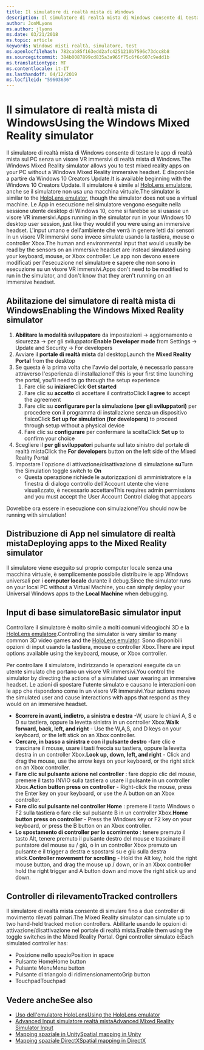 ```yaml
---
title: Il simulatore di realtà mista di Windows
description: Il simulatore di realtà mista di Windows consente di testare le app di realtà mista sul PC senza un visore VR immersivi di realtà mista di Windows.
author: JonMLyons
ms.author: jlyons
ms.date: 03/21/2018
ms.topic: article
keywords: Windows misti realtà, simulatore, test
ms.openlocfilehash: 782cab85f163edd2afc4251210b7596c73dcc8b8
ms.sourcegitcommit: 384b0087899cd835a3a965f75c6f6c607c9edd1b
ms.translationtype: MT
ms.contentlocale: it-IT
ms.lasthandoff: 04/12/2019
ms.locfileid: "59603636"
---
```

# <a name="using-the-windows-mixed-reality-simulator"></a><span data-ttu-id="958d7-104">Il simulatore di realtà mista di Windows</span><span class="sxs-lookup"><span data-stu-id="958d7-104">Using the Windows Mixed Reality simulator</span></span>

<span data-ttu-id="958d7-105">Il simulatore di realtà mista di Windows consente di testare le app di realtà mista sul PC senza un visore VR immersivi di realtà mista di Windows.</span><span class="sxs-lookup"><span data-stu-id="958d7-105">The Windows Mixed Reality simulator allows you to test mixed reality apps on your PC without a Windows Mixed Reality immersive headset.</span></span> <span data-ttu-id="958d7-106">È disponibile a partire da Windows 10 Creators Update.</span><span class="sxs-lookup"><span data-stu-id="958d7-106">It is available beginning with the Windows 10 Creators Update.</span></span> <span data-ttu-id="958d7-107">Il simulatore è simile al [HoloLens emulatore](using-the-hololens-emulator.md), anche se il simulatore non usa una macchina virtuale.</span><span class="sxs-lookup"><span data-stu-id="958d7-107">The simulator is similar to the [HoloLens emulator](using-the-hololens-emulator.md), though the simulator does not use a virtual machine.</span></span> <span data-ttu-id="958d7-108">Le App in esecuzione nel simulatore vengono eseguite nella sessione utente desktop di Windows 10, come si farebbe se si usasse un visore VR immersivi.</span><span class="sxs-lookup"><span data-stu-id="958d7-108">Apps running in the simulator run in your Windows 10 desktop user session, just like they would if you were using an immersive headset.</span></span> <span data-ttu-id="958d7-109">L'input umano e dell'ambiente che verrà in genere letti dai sensori in un visore VR immersivi sono invece simulate usando la tastiera, mouse o controller Xbox.</span><span class="sxs-lookup"><span data-stu-id="958d7-109">The human and environmental input that would usually be read by the sensors on an immersive headset are instead simulated using your keyboard, mouse, or Xbox controller.</span></span> <span data-ttu-id="958d7-110">Le app non devono essere modificati per l'esecuzione nel simulatore e sapere che non sono in esecuzione su un visore VR immersivi.</span><span class="sxs-lookup"><span data-stu-id="958d7-110">Apps don't need to be modified to run in the simulator, and don't know that they aren't running on an immersive headset.</span></span>

## <a name="enabling-the-windows-mixed-reality-simulator"></a><span data-ttu-id="958d7-111">Abilitazione del simulatore di realtà mista di Windows</span><span class="sxs-lookup"><span data-stu-id="958d7-111">Enabling the Windows Mixed Reality simulator</span></span>

1. <span data-ttu-id="958d7-112">**Abilitare la modalità sviluppatore** da impostazioni -> aggiornamento e sicurezza -> per gli sviluppatori</span><span class="sxs-lookup"><span data-stu-id="958d7-112">**Enable Developer mode** from Settings -> Update and Security -> For developers</span></span>
2. <span data-ttu-id="958d7-113">Avviare il **portale di realtà mista** dal desktop</span><span class="sxs-lookup"><span data-stu-id="958d7-113">Launch the **Mixed Reality Portal** from the desktop</span></span>
3. <span data-ttu-id="958d7-114">Se questa è la prima volta che l'avvio del portale, è necessario passare attraverso l'esperienza di installazione</span><span class="sxs-lookup"><span data-stu-id="958d7-114">If this is your first time launching the portal, you'll need to go through the setup experience</span></span>
   1. <span data-ttu-id="958d7-115">Fare clic su **iniziare**</span><span class="sxs-lookup"><span data-stu-id="958d7-115">Click **Get started**</span></span>
   2. <span data-ttu-id="958d7-116">Fare clic su **accetto** di accettare il contratto</span><span class="sxs-lookup"><span data-stu-id="958d7-116">Click **I agree** to accept the agreement</span></span>
   3. <span data-ttu-id="958d7-117">Fare clic su **configurare per la simulazione (per gli sviluppatori)** per procedere con il programma di installazione senza un dispositivo fisico</span><span class="sxs-lookup"><span data-stu-id="958d7-117">Click **Set up for simulation (for developers)** to proceed through setup without a physical device</span></span>
   4. <span data-ttu-id="958d7-118">Fare clic su **configurare** per confermare la scelta</span><span class="sxs-lookup"><span data-stu-id="958d7-118">Click **Set up** to confirm your choice</span></span>
4. <span data-ttu-id="958d7-119">Scegliere il **per gli sviluppatori** pulsante sul lato sinistro del portale di realtà mista</span><span class="sxs-lookup"><span data-stu-id="958d7-119">Click the **For developers** button on the left side of the Mixed Reality Portal</span></span>
5. <span data-ttu-id="958d7-120">Impostare l'opzione di attivazione/disattivazione di simulazione **su**</span><span class="sxs-lookup"><span data-stu-id="958d7-120">Turn the Simulation toggle switch to **On**</span></span>
   * <span data-ttu-id="958d7-121">Questa operazione richiede le autorizzazioni di amministratore e la finestra di dialogo controllo dell'Account utente che viene visualizzato, è necessario accettare</span><span class="sxs-lookup"><span data-stu-id="958d7-121">This requires admin permissions and you must accept the User Account Control dialog that appears</span></span>

<span data-ttu-id="958d7-122">Dovrebbe ora essere in esecuzione con simulazione!</span><span class="sxs-lookup"><span data-stu-id="958d7-122">You should now be running with simulation!</span></span>

## <a name="deploying-apps-to-the-mixed-reality-simulator"></a><span data-ttu-id="958d7-123">Distribuzione di App nel simulatore di realtà mista</span><span class="sxs-lookup"><span data-stu-id="958d7-123">Deploying apps to the Mixed Reality simulator</span></span>

<span data-ttu-id="958d7-124">Il simulatore viene eseguito sul proprio computer locale senza una macchina virtuale, è semplicemente possibile distribuire le app Windows universali per i **computer locale** durante il debug.</span><span class="sxs-lookup"><span data-stu-id="958d7-124">Since the simulator runs on your local PC without a Virtual Machine, you can simply deploy your Universal Windows apps to the **Local Machine** when debugging.</span></span>

## <a name="basic-simulator-input"></a><span data-ttu-id="958d7-125">Input di base simulatore</span><span class="sxs-lookup"><span data-stu-id="958d7-125">Basic simulator input</span></span>

<span data-ttu-id="958d7-126">Controllare il simulatore è molto simile a molti comuni videogiochi 3D e la [HoloLens emulatore](using-the-hololens-emulator.md).</span><span class="sxs-lookup"><span data-stu-id="958d7-126">Controlling the simulator is very similar to many common 3D video games and the [HoloLens emulator](using-the-hololens-emulator.md).</span></span> <span data-ttu-id="958d7-127">Sono disponibili opzioni di input usando la tastiera, mouse o controller Xbox.</span><span class="sxs-lookup"><span data-stu-id="958d7-127">There are input options available using the keyboard, mouse, or Xbox controller.</span></span>

<span data-ttu-id="958d7-128">Per controllare il simulatore, indirizzando le operazioni eseguite da un utente simulato che portano un visore VR immersivi.</span><span class="sxs-lookup"><span data-stu-id="958d7-128">You control the simulator by directing the actions of a simulated user wearing an immersive headset.</span></span> <span data-ttu-id="958d7-129">Le azioni di spostare l'utente simulato e causano le interazioni con le app che rispondono come in un visore VR immersivi.</span><span class="sxs-lookup"><span data-stu-id="958d7-129">Your actions move the simulated user and cause interactions with apps that respond as they would on an immersive headset.</span></span>
* <span data-ttu-id="958d7-130">**Scorrere in avanti, indietro, a sinistra e destra** -W, usare le chiavi A, S e D su tastiera, oppure la levetta sinistra in un controller Xbox.</span><span class="sxs-lookup"><span data-stu-id="958d7-130">**Walk forward, back, left, and right** - Use the W,A,S, and D keys on your keyboard, or the left stick on an Xbox controller.</span></span>
* <span data-ttu-id="958d7-131">**Cercare, in basso a sinistra e con il pulsante destro** -fare clic e trascinare il mouse, usare i tasti freccia su tastiera, oppure la levetta destra in un controller Xbox.</span><span class="sxs-lookup"><span data-stu-id="958d7-131">**Look up, down, left, and right** - Click and drag the mouse, use the arrow keys on your keyboard, or the right stick on an Xbox controller.</span></span>
* <span data-ttu-id="958d7-132">**Fare clic sul pulsante azione nel controller** : fare doppio clic del mouse, premere il tasto INVIO sulla tastiera o usare il pulsante in un controller Xbox.</span><span class="sxs-lookup"><span data-stu-id="958d7-132">**Action button press on controller** - Right-click the mouse, press the Enter key on your keyboard, or use the A button on an Xbox controller.</span></span>
* <span data-ttu-id="958d7-133">**Fare clic sul pulsante nel controller Home** : premere il tasto Windows o F2 sulla tastiera o fare clic sul pulsante B in un controller Xbox.</span><span class="sxs-lookup"><span data-stu-id="958d7-133">**Home button press on controller** - Press the Windows key or F2 key on your keyboard, or press the B button on an Xbox controller.</span></span>
* <span data-ttu-id="958d7-134">**Lo spostamento di controller per lo scorrimento** : tenere premuto il tasto Alt, tenere premuto il pulsante destro del mouse e trascinare il puntatore del mouse su / giù, o in un controller Xbox premuto un pulsante e il trigger a destra e spostarsi su e giù sulla destra stick.</span><span class="sxs-lookup"><span data-stu-id="958d7-134">**Controller movement for scrolling** - Hold the Alt key, hold the right mouse button, and drag the mouse up / down, or in an Xbox controller hold the right trigger and A button down and move the right stick up and down.</span></span>

## <a name="tracked-controllers"></a><span data-ttu-id="958d7-135">Controller di rilevamento</span><span class="sxs-lookup"><span data-stu-id="958d7-135">Tracked controllers</span></span>

<span data-ttu-id="958d7-136">Il simulatore di realtà mista consente di simulare fino a due controller di movimento rilevati palmari.</span><span class="sxs-lookup"><span data-stu-id="958d7-136">The Mixed Reality simulator can simulate up to two hand-held tracked motion controllers.</span></span> <span data-ttu-id="958d7-137">Abilitarle usando le opzioni di attivazione/disattivazione nel portale di realtà mista.</span><span class="sxs-lookup"><span data-stu-id="958d7-137">Enable them using the toggle switches in the Mixed Reality Portal.</span></span> <span data-ttu-id="958d7-138">Ogni controller simulato è:</span><span class="sxs-lookup"><span data-stu-id="958d7-138">Each simulated controller has:</span></span>
* <span data-ttu-id="958d7-139">Posizione nello spazio</span><span class="sxs-lookup"><span data-stu-id="958d7-139">Position in space</span></span>
* <span data-ttu-id="958d7-140">Pulsante Home</span><span class="sxs-lookup"><span data-stu-id="958d7-140">Home button</span></span>
* <span data-ttu-id="958d7-141">Pulsante Menu</span><span class="sxs-lookup"><span data-stu-id="958d7-141">Menu button</span></span>
* <span data-ttu-id="958d7-142">Pulsante di triangolo di ridimensionamento</span><span class="sxs-lookup"><span data-stu-id="958d7-142">Grip button</span></span>
* <span data-ttu-id="958d7-143">Touchpad</span><span class="sxs-lookup"><span data-stu-id="958d7-143">Touchpad</span></span>

## <a name="see-also"></a><span data-ttu-id="958d7-144">Vedere anche</span><span class="sxs-lookup"><span data-stu-id="958d7-144">See also</span></span>
* [<span data-ttu-id="958d7-145">Uso dell'emulatore HoloLens</span><span class="sxs-lookup"><span data-stu-id="958d7-145">Using the HoloLens emulator</span></span>](using-the-hololens-emulator.md)
* [<span data-ttu-id="958d7-146">Advanced Input simulatore realtà mista</span><span class="sxs-lookup"><span data-stu-id="958d7-146">Advanced Mixed Reality Simulator Input</span></span>](advanced-hololens-emulator-and-mixed-reality-simulator-input.md)
* [<span data-ttu-id="958d7-147">Mapping spaziale in Unity</span><span class="sxs-lookup"><span data-stu-id="958d7-147">Spatial mapping in Unity</span></span>](spatial-mapping-in-unity.md)
* [<span data-ttu-id="958d7-148">Mapping spaziale DirectX</span><span class="sxs-lookup"><span data-stu-id="958d7-148">Spatial mapping in DirectX</span></span>](spatial-mapping-in-directx.md)
